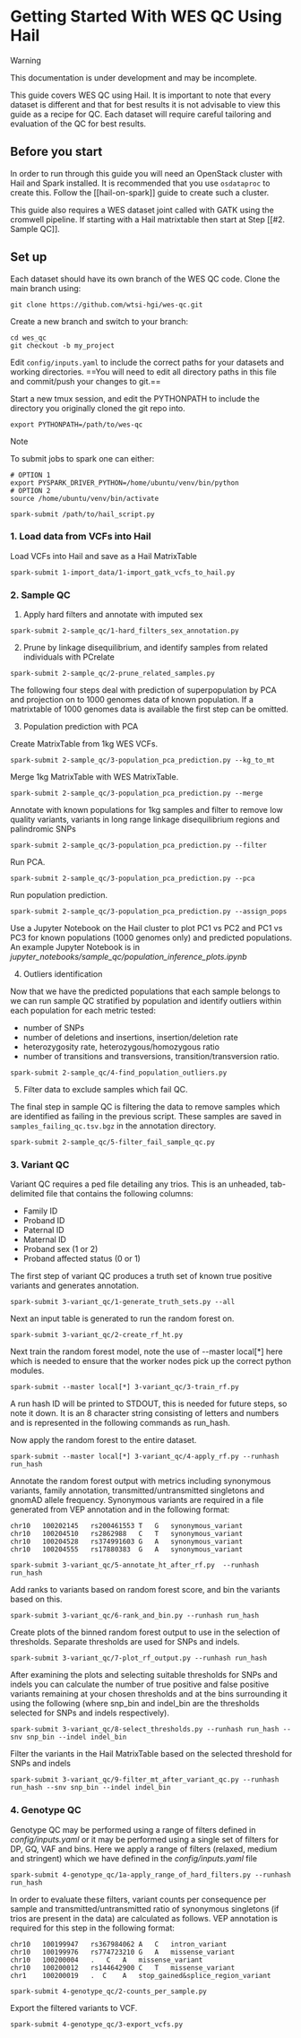 # Getting Started With WES QC Using Hail

> [!WARNING]
> This documentation is under development and may be incomplete.

This guide covers WES QC using Hail. It is important to note that every dataset is different and that for best results it is not advisable to view this guide as a recipe for QC. Each dataset will require careful tailoring and evaluation of the QC for best results.

## Before you start

In order to run through this guide you will need an OpenStack cluster with Hail and Spark installed. It is recommended that you use `osdataproc` to create this. Follow the [[hail-on-spark]] guide to create such a cluster.

This guide also requires a WES dataset joint called with GATK using the cromwell pipeline. If starting with a Hail matrixtable then start at Step [[#2. Sample QC]].

## Set up

Each dataset should have its own branch of the WES QC code. Clone the main branch using:
```shell
git clone https://github.com/wtsi-hgi/wes-qc.git
```

Create a new branch and switch to your branch:

``` shell
cd wes_qc
git checkout -b my_project
```

Edit `config/inputs.yaml` to include the correct paths for your datasets and working directories. ==You will need to edit all directory paths in this file and commit/push your changes to git.==

Start a new tmux session, and edit the PYTHONPATH to include the directory you originally cloned the git repo into.

``` shell
export PYTHONPATH=/path/to/wes-qc
```

>[!NOTE]
>To submit jobs to spark one can either:
>```shell
># OPTION 1
>export PYSPARK_DRIVER_PYTHON=/home/ubuntu/venv/bin/python 
># OPTION 2
>source /home/ubuntu/venv/bin/activate
>
>spark-submit /path/to/hail_script.py
>```

### 1. Load data from VCFs into Hail

Load VCFs into Hail and save as a Hail MatrixTable

```shell
spark-submit 1-import_data/1-import_gatk_vcfs_to_hail.py
```

### 2. Sample QC

1. Apply hard filters and annotate with imputed sex

``` shell
spark-submit 2-sample_qc/1-hard_filters_sex_annotation.py
```

2. Prune by linkage disequilibrium, and identify samples from related individuals with PCrelate

```shell
spark-submit 2-sample_qc/2-prune_related_samples.py
```

The following four steps deal with prediction of superpopulation by PCA and projection on to 1000 genomes data of known population. If a matrixtable of 1000 genomes data is available the first step can be omitted.

3. Population prediction with PCA

Create MatrixTable from 1kg WES VCFs.

``` shell
spark-submit 2-sample_qc/3-population_pca_prediction.py --kg_to_mt
```

Merge 1kg MatrixTable with WES MatrixTable.

``` shell
spark-submit 2-sample_qc/3-population_pca_prediction.py --merge
```

Annotate with known populations for 1kg samples and filter to remove low quality variants, variants in long range linkage disequilibrium regions and palindromic SNPs

``` shell
spark-submit 2-sample_qc/3-population_pca_prediction.py --filter
```

Run PCA.

``` shell
spark-submit 2-sample_qc/3-population_pca_prediction.py --pca
```

Run population prediction.

``` shell
spark-submit 2-sample_qc/3-population_pca_prediction.py --assign_pops
```

Use a Jupyter Notebook on the Hail cluster to plot PC1 vs PC2 and PC1 vs PC3 for known populations (1000 genomes only) and predicted populations. An example Jupyter Notebook is in *jupyter_notebooks/sample_qc/population_inference_plots.ipynb*

4. Outliers identification

Now that we have the predicted populations that each sample belongs to we can run sample QC stratified by population and identify outliers within each population for each metric tested:
- number of SNPs
- number of deletions and insertions, insertion/deletion ratе
- heterozygosity rate, heterozygous/homozygous ratio
- number of transitions and transversions, transition/transversion ratio.

``` shell
spark-submit 2-sample_qc/4-find_population_outliers.py
```

5. Filter data to exclude samples which fail QC. 

The final step in sample QC is filtering the data to remove samples which are identified as failing in the previous script. <!At this stage samples failing on FREEMIX score and on identity checks are also removed. This samples should be in files in the annotations directory: `verify_bam_id_result_concat.selfSM` lists sample ID and FREEMIX score and `sanger_samples_excluded_after_gtcheck.txt` lists samples failing identity checks. If no samples fail identify checks the latter file could be empty.> These samples are saved in `samples_failing_qc.tsv.bgz` in the annotation directory.

``` shell
spark-submit 2-sample_qc/5-filter_fail_sample_qc.py
```

### 3. Variant QC

Variant QC requires a ped file detailing any trios. This is an unheaded, tab-delimited file that contains the following columns:
- Family ID
- Proband ID
- Paternal ID
- Maternal ID
- Proband sex (1 or 2)
- Proband affected status (0 or 1)

The first step of variant QC produces a truth set of known true positive variants and generates annotation.

``` shell
spark-submit 3-variant_qc/1-generate_truth_sets.py --all
```

Next an input table is generated to run the random forest on.

``` shell
spark-submit 3-variant_qc/2-create_rf_ht.py
```

Next train the random forest model, note the use of --master local[*] here which is needed to ensure that the worker nodes pick up the correct python modules.

``` shell
spark-submit --master local[*] 3-variant_qc/3-train_rf.py
```

A run hash ID will be printed to STDOUT, this is needed for future steps, so note it down. It is an 8 character string consisting of letters and numbers and is represented in the following commands as run_hash.

Now apply the random forest to the entire dataset.

``` shell
spark-submit --master local[*] 3-variant_qc/4-apply_rf.py --runhash run_hash
```

Annotate the random forest output with metrics including synonymous variants, family annotation, transmitted/untransmitted singletons and gnomAD allele frequency. Synonymous variants are required in a file generated from VEP annotation and in the following format:

```
chr10   100202145   rs200461553 T   G   synonymous_variant  
chr10   100204510   rs2862988   C   T   synonymous_variant  
chr10   100204528   rs374991603 G   A   synonymous_variant  
chr10   100204555   rs17880383  G   A   synonymous_variant  
```

``` shell
spark-submit 3-variant_qc/5-annotate_ht_after_rf.py  --runhash run_hash
```

Add ranks to variants based on random forest score, and bin the variants based on this.

``` shell
spark-submit 3-variant_qc/6-rank_and_bin.py --runhash run_hash
```

Create plots of the binned random forest output to use in the selection of thresholds. Separate thresholds are used for SNPs and indels.

``` shell
spark-submit 3-variant_qc/7-plot_rf_output.py --runhash run_hash
```

After examining the plots and selecting suitable thresholds for SNPs and indels you can calculate the number of true positive and false positive variants remaining at your chosen thresholds and at the bins surrounding it using the following (where snp_bin and indel_bin are the thresholds selected for SNPs and indels respectively).

``` shell
spark-submit 3-variant_qc/8-select_thresholds.py --runhash run_hash --snv snp_bin --indel indel_bin
```

Filter the variants in the Hail MatrixTable based on the selected threshold for SNPs and indels

``` shell
spark-submit 3-variant_qc/9-filter_mt_after_variant_qc.py --runhash run_hash --snv snp_bin --indel indel_bin
```

### 4. Genotype QC

Genotype QC may be performed using a range of filters defined in *config/inputs.yaml* or it may be performed using a single set of filters for DP, GQ, VAF and bins. Here we apply a range of filters (relaxed, medium and stringent) which we have defined in the *config/inputs.yaml* file

``` shell
spark-submit 4-genotype_qc/1a-apply_range_of_hard_filters.py --runhash run_hash
```

In order to evaluate these filters, variant counts per consequence per sample and transmitted/untransmitted ratio of synonymous singletons (if trios are present in the data) are calculated as follows. VEP annotation is required for this step in the following format:

```
chr10   100199947   rs367984062 A   C   intron_variant  
chr10   100199976   rs774723210 G   A   missense_variant  
chr10   100200004   .   C   A   missense_variant  
chr10   100200012   rs144642900 C   T   missense_variant  
chr1    100200019   .  C    A   stop_gained&splice_region_variant  
```

``` shell
spark-submit 4-genotype_qc/2-counts_per_sample.py
```

Export the filtered variants to VCF.

``` shell
spark-submit 4-genotype_qc/3-export_vcfs.py
```


